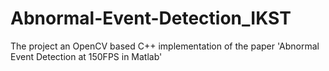 # Abnormal-Event-Detection_IKST
The project an OpenCV based C++ implementation of the paper 'Abnormal Event Detection at 150FPS in Matlab'
